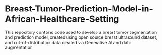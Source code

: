 # Breast-Tumor-Prediction-Model-in-African-Healthcare-Setting
This repository contains code used to develop a breast tumor segmentation and prediction model, created using open source breast ultrasound dataset, and out-of-distribution data created via Generative AI and data augmentation
